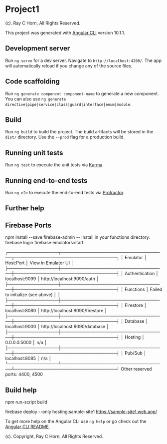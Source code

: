 # Project1

(c). Ray C Horn, All RIghts Reserved.

This project was generated with [Angular CLI](https://github.com/angular/angular-cli) version 10.1.1.

## Development server

Run `ng serve` for a dev server. Navigate to `http://localhost:4200/`. The app will automatically reload if you change any of the source files.

## Code scaffolding

Run `ng generate component component-name` to generate a new component. You can also use `ng generate directive|pipe|service|class|guard|interface|enum|module`.

## Build

Run `ng build` to build the project. The build artifacts will be stored in the `dist/` directory. Use the `--prod` flag for a production build.

## Running unit tests

Run `ng test` to execute the unit tests via [Karma](https://karma-runner.github.io).

## Running end-to-end tests

Run `ng e2e` to execute the end-to-end tests via [Protractor](http://www.protractortest.org/).

## Further help

## Firebase Ports

npm install --save firebase-admin    -- Install in your functions directory.
firebase login
firebase emulators:start

┌────────────────┬──────────────────────────────────┬─────────────────────────────────┐
│ Emulator       │ Host:Port                        │ View in Emulator UI             │
├────────────────┼──────────────────────────────────┼─────────────────────────────────┤
│ Authentication │ localhost:9099                   │ http://localhost:9090/auth      │
├────────────────┼──────────────────────────────────┼─────────────────────────────────┤
│ Functions      │ Failed to initialize (see above) │                                 │
├────────────────┼──────────────────────────────────┼─────────────────────────────────┤
│ Firestore      │ localhost:8080                   │ http://localhost:9090/firestore │
├────────────────┼──────────────────────────────────┼─────────────────────────────────┤
│ Database       │ localhost:9000                   │ http://localhost:9090/database  │
├────────────────┼──────────────────────────────────┼─────────────────────────────────┤
│ Hosting        │ 0.0.0.0:5000                     │ n/a                             │
├────────────────┼──────────────────────────────────┼─────────────────────────────────┤
│ Pub/Sub        │ localhost:8085                   │ n/a                             │
└────────────────┴──────────────────────────────────┴─────────────────────────────────┘
  Other reserved ports: 4400, 4500

## Build help

npm run-script build

firebase deploy --only hosting:sample-site1
https://sample-site1.web.app/


To get more help on the Angular CLI use `ng help` or go check out the [Angular CLI README](https://github.com/angular/angular-cli/blob/master/README.md).

(c). Copyright, Ray C Horn, All Rights Reserved.
